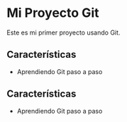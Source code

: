 # Mi Proyecto Git
Este es mi primer proyecto usando Git.

## Características
- Aprendiendo Git paso a paso

## Características
- Aprendiendo Git paso a paso
